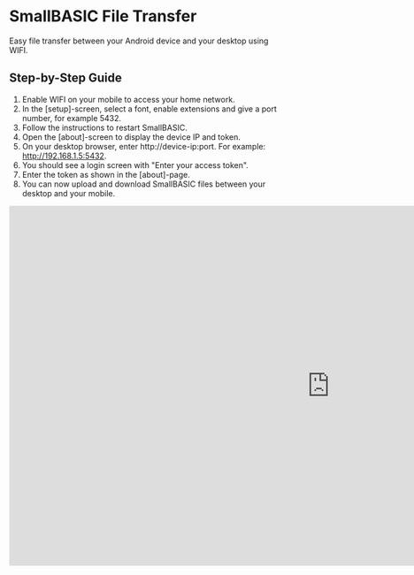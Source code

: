 # SmallBASIC File Transfer

Easy file transfer between your Android device and your desktop using WIFI.

## Step-by-Step Guide

1. Enable WIFI on your mobile to access your home network.
2. In the [setup]-screen, select a font, enable extensions and give a port number, for example 5432.
3. Follow the instructions to restart SmallBASIC.
4. Open the [about]-screen to display the device IP and token.
5. On your desktop browser, enter http://device-ip:port. For example: http://192.168.1.5:5432.
6. You should see a login screen with "Enter your access token".
7. Enter the token as shown in the [about]-page.
8. You can now upload and download SmallBASIC files between your desktop and your mobile.

<div class="video-container">
<iframe width="1158" height="651" src="https://www.youtube.com/embed/4Daj4YflyS0" title="SmallBASIC File Transfer" frameborder="0" allow="accelerometer; autoplay; clipboard-write; encrypted-media; gyroscope; picture-in-picture; web-share" referrerpolicy="strict-origin-when-cross-origin" allowfullscreen></iframe>
</div>